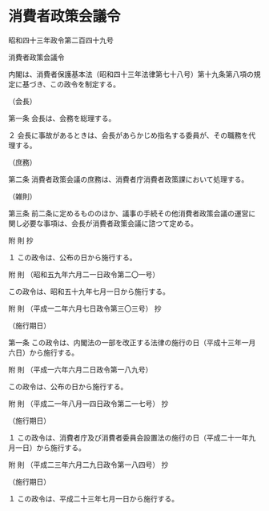 # 消費者政策会議令

昭和四十三年政令第二百四十九号

消費者政策会議令

内閣は、消費者保護基本法（昭和四十三年法律第七十八号）第十九条第八項の規定に基づき、この政令を制定する。

（会長）

第一条 会長は、会務を総理する。

２ 会長に事故があるときは、会長があらかじめ指名する委員が、その職務を代理する。

（庶務）

第二条 消費者政策会議の庶務は、消費者庁消費者政策課において処理する。

（雑則）

第三条 前二条に定めるもののほか、議事の手続その他消費者政策会議の運営に関し必要な事項は、会長が消費者政策会議に諮つて定める。

附 則 抄

１ この政令は、公布の日から施行する。

附 則 （昭和五九年六月二一日政令第二〇一号）

この政令は、昭和五十九年七月一日から施行する。

附 則 （平成一二年六月七日政令第三〇三号） 抄

（施行期日）

第一条 この政令は、内閣法の一部を改正する法律の施行の日（平成十三年一月六日）から施行する。

附 則 （平成一六年六月二日政令第一八九号）

この政令は、公布の日から施行する。

附 則 （平成二一年八月一四日政令第二一七号） 抄

（施行期日）

１ この政令は、消費者庁及び消費者委員会設置法の施行の日（平成二十一年九月一日）から施行する。

附 則 （平成二三年六月二九日政令第一八四号） 抄

（施行期日）

１ この政令は、平成二十三年七月一日から施行する。
